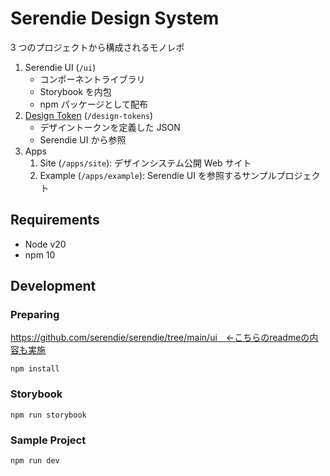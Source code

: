 # Serendie Design System

3 つのプロジェクトから構成されるモノレポ

1. Serendie UI (`/ui`)
   - コンポーネントライブラリ
   - Storybook を内包
   - npm パッケージとして配布
2. [Design Token](https://github.com/takram-design-engineering/spread/blob/main/design-tokens/README.md#design-token) (`/design-tokens`)
   - デザイントークンを定義した JSON
   - Serendie UI から参照
3. Apps
   1. Site (`/apps/site`): デザインシステム公開 Web サイト
   2. Example (`/apps/example`): Serendie UI を参照するサンプルプロジェクト

## Requirements

- Node v20
- npm 10

## Development

### Preparing

https://github.com/serendie/serendie/tree/main/ui　←こちらのreadmeの内容も実施

```
npm install
```

### Storybook

```
npm run storybook
```

### Sample Project

```
npm run dev
```
